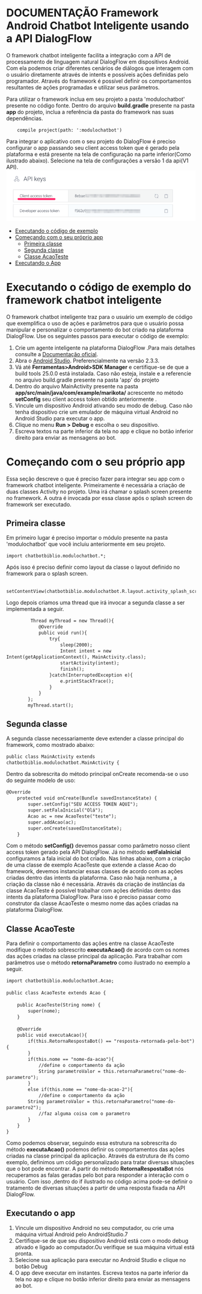 # DOCUMENTAÇÃO Framework Android Chatbot Inteligente usando a API DialogFlow 

O framework chatbot inteligente facilita a integração com a API de processamento de linguagem natural DialogFlow em dispositivos Android. Com ela podemos criar diferentes cenários de diálogos que interagem com o usuário diretamente através de intents e possíveis ações definidas pelo programador.
Através do framework é possível definir os comportamentos resultantes de ações programadas e utilizar seus parâmetros.

Para utilizar o framework inclua em seu projeto a pasta 'modulochatbot' presente no código fonte.
Dentro do arquivo **build.gradle** presente na pasta **app** do projeto, inclua a referência da pasta do framework nas suas dependências.

```
    compile project(path: ':modulochatbot')
```

Para integrar o aplicativo com o seu projeto do DialogFlow é preciso configurar o app passando seu client access token que é gerado pela plataforma e está presente na tela de configuração na parte inferior(Como ilustrado abaixo).
Selecione na tela de configurações a versão 1 da api(V1 API).
![Client Access Token](clientkey.PNG)


* [Executando o código de exemplo](#codigo_exemplo)
* [Começando com o seu próprio app](#seu_proprio_app)
    * [Primeira classe](#primeira_classe)
    * [Segunda classe](#segunda_classe)
    * [Classe AcaoTeste](#classe_acao_teste)
* [Executando o App](#executando_app)

# <a name="codigo_exemplo" />Executando o código de exemplo do framework chatbot inteligente

O framework chatbot inteligente traz para o usuário um exemplo de código que exemplifica o uso de ações e parâmetros para que o usuário possa manipular e personalizar o comportamento do bot criado na plataforma DialogFlow.
Use os seguintes passos para executar o código de exemplo:
1. Crie um agente inteligente na plataforma DialogFlow .Para mais detalhes consulte a [Documentação oficial](http://dialogflow.com/docs).
2. Abra o [Android Studio](https://developer.android.com/sdk/installing/studio.html).
Preferencialmente na versão 2.3.3.
3. Vá até **Ferramentas>Android>SDK Manager** e certifique-se de que a build tools 25.0.0 está instalada. Caso não esteja, instale e a referencie no arquivo build.gradle presente na pasta 'app' do projeto
4. Dentro do arquivo MainActivity presente na pasta **app/src/main/java/com/example/marikota/** acrescente no método **setConfig** seu client access token obtido anteriormente .
5. Vincule um dispositivo Android ativando seu modo de debug. Caso não tenha dispositivo crie um emulador de máquina virtual Android no Android Studio para executar o app.
6. Clique no menu **Run** **>** **Debug** e escolha o seu dispositivo.
7. Escreva textos na parte inferior da tela no app e clique no botão inferior direito para enviar as mensagens ao bot.


# <a name="seu_proprio_app" />Começando com o seu próprio app

Essa seção descreve o que é preciso fazer para integrar seu app com o framework chatbot inteligente.
Primeiramente é necessária a criação de duas classes Activity no projeto. Uma irá chamar o splash screen presente no framework. A outra é invocada por essa classe após o splash screen do framework ser executado.

## <a name="primeira_classe" />Primeira classe
Em primeiro lugar é preciso importar o módulo presente na pasta 'modulochatbot' que você incluiu anteriormente em seu projeto.
```
import chatbotbiblio.modulochatbot.*;
```
Após isso é preciso definir como layout da classe o layout definido no framework para o splash screen.
```
        setContentView(chatbotbiblio.modulochatbot.R.layout.activity_splash_screen);
```
Logo depois criamos uma thread que irá invocar a segunda classe a ser implementada a seguir.
```
         Thread myThread = new Thread(){
            @Override
            public void run(){
                try{
                    sleep(2000);
                    Intent intent = new Intent(getApplicationContext(), MainActivity.class);
                    startActivity(intent);
                    finish();
                }catch(InterruptedException e){
                    e.printStackTrace();
                }
            }
        };
        myThread.start();
```

## <a name="segunda_classe" />Segunda classe

A segunda classe necessariamente deve extender a classe principal do framework, como mostrado abaixo:

```
public class MainActivity extends chatbotbiblio.modulochatbot.MainActivity {
```
Dentro da sobrescrita do método principal onCreate recomenda-se o uso do seguinte modelo de uso:
```
@Override
    protected void onCreate(Bundle savedInstanceState) {
        super.setConfig("SEU ACCESS TOKEN AQUI");
        super.setFalaInicial("Olá");
        Acao ac = new AcaoTeste("teste");
        super.addAcao(ac);
        super.onCreate(savedInstanceState);
    }
```

Com o método **setConfig()** devemos passar como parâmetro nosso client access token gerado pela API DialogFlow. Já no método **setFalaInicial** configuramos a fala inicial do bot criado.
Nas linhas abaixo, com a criação de uma classe de exemplo AcaoTeste que extende a classe Acao do framework, devemos instanciar essas classes de acordo com as ações criadas dentro das intents da plataforma.
Caso não haja nenhuma , a criação da classe não é necessária.
Através da criação de instâncias da classe AcaoTeste é possível trabalhar com ações definidas dentro das intents da plataforma DialogFlow.
Para isso é preciso passar como construtor da classe AcaoTeste o mesmo nome das ações criadas na plataforma DialogFlow.

## <a name="classe_acao_teste" />Classe AcaoTeste

Para definir o comportamento das ações entre na classe AcaoTeste modifique o método sobrescrito **executaAcao()** de acordo com os nomes das ações criadas na classe principal da aplicação.
Para trabalhar com parâmetros use o método **retornaParametro** como ilustrado no exemplo a seguir.

```
import chatbotbiblio.modulochatbot.Acao;

public class AcaoTeste extends Acao {

    public AcaoTeste(String nome) {
        super(nome);
    }

    @Override
    public void executaAcao(){
        if(this.RetornaRespostaBot() == "resposta-retornada-pelo-bot"){
        }
        if(this.nome == "nome-da-acao"){
            //define o comportamento da ação
            String parametroValor = this.retornaParametro("nome-do-parametro");
        }
        else if(this.nome == "nome-da-acao-2"){
            //define o comportamento da ação
		String parametroValor = this.retornaParametro("nome-do-parametro2");
            //faz alguma coisa com o parametro
        }
    }
}
```
Como podemos observar, seguindo essa estrutura na sobrescrita do método **executaAcao()** podemos definir os comportamentos das ações criadas na classe principal da aplicação.
Através da estrutura de ifs como exemplo, definimos um código personalizado para tratar diversas situações que o bot pode encontrar.
A partir do método **RetornaRespostaBot** nós recuperamos as falas geradas pelo bot para responder a interação com o usuário. Com isso ,dentro do if ilustrado no código acima pode-se definir o tratamento de diversas situações a partir de uma resposta fixada na API DialogFlow.


## <a name="executando_app" />Executando o app

1. Vincule um dispositivo Android no seu computador, ou crie uma máquina virtual Android pelo AndroidStudio.7
2. Certifique-se de que seu dispositivo Android está com o modo debug ativado e ligado ao computador.Ou verifique se sua máquina virtual está pronta.
3. Selecione sua aplicação para executar no Android Studio e clique no botão Debug
4. O app deve executar em instantes. 
Escreva textos na parte inferior da tela no app e clique no botão inferior direito para enviar as mensagens ao bot.
